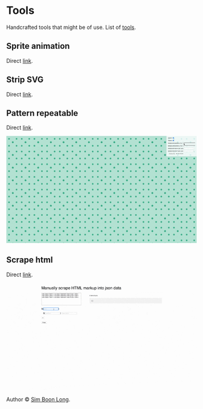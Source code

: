 # Tools

Handcrafted tools that might be of use. List of [tools](https://tools.simboonlong.com).

## Sprite animation

Direct [link](https://tools.simboonlong.com/sprite-animation).

## Strip SVG

Direct [link](https://tools.simboonlong.com/strip-svg).

## Pattern repeatable

Direct [link](https://tools.simboonlong.com/pattern-repeatable).

![pattern-repeatable](public/images/demos/pattern-repeatable.gif)

## Scrape html

Direct [link](https://tools.simboonlong.com/scrape-html).

![scrape-html](public/images/demos/scrape-html.gif)

Author © [Sim Boon Long](http://simboonlong.com).
